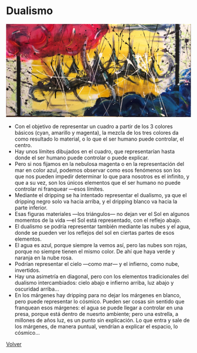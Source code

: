 # Dualismo

![](./img/04/Dualismo.jpg)

- Con el objetivo de representar un cuadro a partir de los 3 colores básicos (cyan, amarillo y magenta), la mezcla de los tres colores da como resultado lo material, o lo que el ser humano puede controlar, el centro.
- Hay unos límites dibujados en el cuadro, que representarían hasta donde el ser humano puede controlar o puede explicar.
- Pero si nos fijamos en la nebulosa magenta o en la representación del mar en color azul, podemos observar como esos fenómenos son los que nos pueden impedir determinar lo que para nosotros es el infinito, y que a su vez, son los únicos elementos que el ser humano no puede controlar ni franquear —esos límites.
- Mediante el dripping se ha intentado representar el dualismo, ya que el dripping negro solo va hacia arriba, y el dripping blanco va hacia la parte inferior.
- Esas figuras materiales —los triángulos— no dejan ver el Sol en algunos momentos de la vida —el Sol está representado, con el reflejo abajo.
- El dualismo se podría representar también mediante las nubes y el agua, donde se pueden ver los reflejos del sol en ciertas partes de esos elementos.
- El agua es azul, porque siempre la vemos así, pero las nubes son rojas, porque no siempre tienen el mismo color. De ahí que haya verde y naranja en la nube rosa.
- Podrían representar el cielo —como mar— y el infierno, como nube, invertidos.
- Hay una asimetría en diagonal, pero con los elementos tradicionales del dualismo intercambiados: cielo abajo e infierno arriba, luz abajo y oscuridad arriba...
- En los márgenes hay dripping para no dejar los márgenes en blanco, pero puede representar lo cósmico. Pueden ser cosas sin sentido que franquean esos márgenes: el agua se puede llegar a controlar en una presa, porque está dentro de nuesrto ambiente; pero una estrella, a millones de años luz, es un punto sin explicación. Lo que entra y sale de los márgenes, de manera puntual, vendrían a explicar el espacio, lo cósmico...

[Volver](https://victorrodrigueznavarro.github.io/)
